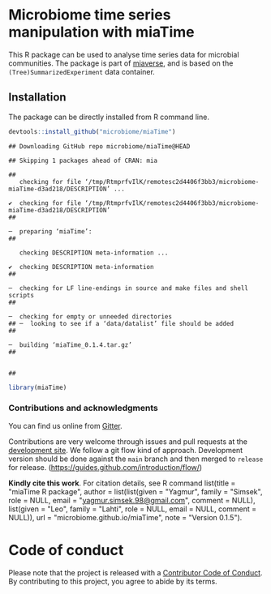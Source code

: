 # Microbiome time series manipulation with miaTime

This R package can be used to analyse time series data for microbial
communities. The package is part of [miaverse](microbiome.github.io), 
and is based on the `(Tree)SummarizedExperiment` data container.

## Installation
 
The package can be directly installed from R command line.


```r
devtools::install_github("microbiome/miaTime")
```

```
## Downloading GitHub repo microbiome/miaTime@HEAD
```

```
## Skipping 1 packages ahead of CRAN: mia
```

```
##      checking for file ‘/tmp/RtmprfvIlK/remotesc2d4406f3bb3/microbiome-miaTime-d3ad218/DESCRIPTION’ ...  ✔  checking for file ‘/tmp/RtmprfvIlK/remotesc2d4406f3bb3/microbiome-miaTime-d3ad218/DESCRIPTION’
##   ─  preparing ‘miaTime’:
##      checking DESCRIPTION meta-information ...  ✔  checking DESCRIPTION meta-information
##   ─  checking for LF line-endings in source and make files and shell scripts
##   ─  checking for empty or unneeded directories
## ─  looking to see if a ‘data/datalist’ file should be added
##   ─  building ‘miaTime_0.1.4.tar.gz’
##      
## 
```

```r
library(miaTime)
```

### Contributions and acknowledgments

You can find us online from [Gitter](https://gitter.im/microbiome/miaverse).

Contributions are very welcome through issues and pull requests at the
[development site](https://github.com/microbiome/miaTime). We follow a git
flow kind of approach. Development version should be done against the
`main` branch and then merged to `release` for release.
(https://guides.github.com/introduction/flow/)

**Kindly cite this work**. For citation details, see R command
  list(title = "miaTime R package", author = list(list(given = "Yagmur", family = "Simsek", role = NULL, email = "yagmur.simsek.98@gmail.com", comment = NULL), list(given = "Leo", family = "Lahti", role = NULL, email = NULL, comment = NULL)), url = "microbiome.github.io/miaTime", note = "Version 0.1.5").

# Code of conduct

Please note that the project is released with a [Contributor Code of Conduct](https://contributor-covenant.org/version/2/0/CODE_OF_CONDUCT.html).
By contributing to this project, you agree to abide by its terms.

